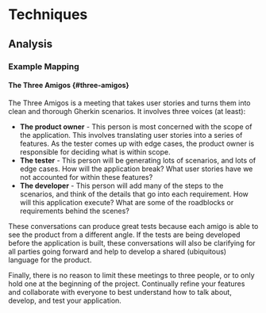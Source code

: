 # Techniques

## Analysis

### Example Mapping

#### The Three Amigos {#three-amigos}
The Three Amigos is a meeting that takes user stories and turns them into clean and thorough Gherkin scenarios. It involves three voices (at least):

+ **The product owner** - This person is most concerned with the scope of the application. This involves translating user stories into a series of features. As the tester comes up with edge cases, the product owner is responsible for deciding what is within scope.
+ **The tester** - This person will be generating lots of scenarios, and lots of edge cases. How will the application break? What user stories have we not accounted for within these features?
+ **The developer** - This person will add many of the steps to the scenarios, and think of the details that go into each requirement. How will this application execute? What are some of the roadblocks or requirements behind the scenes?

These conversations can produce great tests because each amigo is able to see the product from a different angle. If the tests are being developed before the application is built, these conversations will also be clarifying for all parties going forward and help to develop a shared (ubiquitous) language for the product.

Finally, there is no reason to limit these meetings to three people, or to only hold one at the beginning of the project. Continually refine your features and collaborate with everyone to best understand how to talk about, develop, and test your application.
